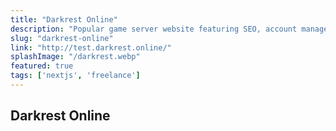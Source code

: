 ```yaml
---
title: "Darkrest Online"
description: "Popular game server website featuring SEO, account management, CMS."
slug: "darkrest-online"
link: "http://test.darkrest.online/"
splashImage: "/darkrest.webp"
featured: true
tags: ['nextjs', 'freelance']
---
```


## Darkrest Online
